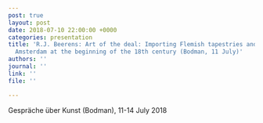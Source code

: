 ```yaml
---
post: true
layout: post
date: 2018-07-10 22:00:00 +0000
categories: presentation
title: 'R.J. Beerens: Art of the deal: Importing Flemish tapestries and cartoons to
  Amsterdam at the beginning of the 18th century (Bodman, 11 July)'
authors: ''
journal: ''
link: ''
file: ''

---
```

Gespräche über Kunst (Bodman), 11-14 July 2018
